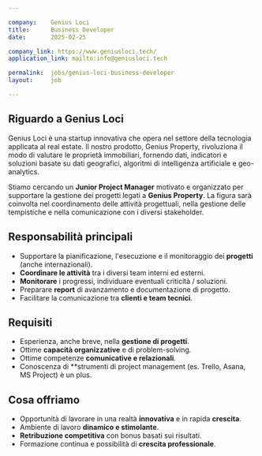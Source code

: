 ```yaml
---

company:    Genius Loci
title:      Business Developer
date:       2025-02-25

company_link: https://www.geniusloci.tech/
application_link: mailto:info@geniusloci.tech

permalink:  jobs/genius-loci-business-developer
layout:     job

---
```


## Riguardo a Genius Loci

Genius Loci è una startup innovativa che opera nel settore della tecnologia applicata al real estate. Il nostro prodotto, Genius Property, rivoluziona il modo di valutare le proprietà immobiliari, fornendo dati, indicatori e soluzioni basate su dati geografici, algoritmi di intelligenza artificiale e geo-analytics.

Stiamo cercando un **Junior Project Manager** motivato e organizzato per supportare la gestione dei progetti legati a **Genius Property**. La figura sarà coinvolta nel coordinamento delle attività progettuali, nella gestione delle tempistiche e nella comunicazione con i diversi stakeholder.

## Responsabilità principali

* Supportare la pianificazione, l'esecuzione e il monitoraggio dei **progetti** (anche internazionali).
* **Coordinare le attività** tra i diversi team interni ed esterni.
* **Monitorare** i progressi, individuare eventuali criticità / soluzioni.
* Preparare **report** di avanzamento e documentazione di progetto.
* Facilitare la comunicazione tra **clienti e team tecnici**.

## Requisiti

* Esperienza, anche breve, nella **gestione di progetti**.
* Ottime **capacità organizzative** e di problem-solving.
* Ottime competenze **comunicative e relazionali**.
* Conoscenza di **strumenti di project management (es. Trello, Asana, MS Project) è un plus.

## Cosa offriamo

* Opportunità di lavorare in una realtà **innovativa** e in rapida **crescita**.
* Ambiente di lavoro **dinamico e stimolante**.
* **Retribuzione competitiva** con bonus basati sui risultati.
* Formazione continua e possibilità di **crescita professionale**.
